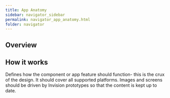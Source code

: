 ```yaml
---
title: App Anatomy
sidebar: navigator_sidebar
permalink: navigator_app_anatomy.html
folder: navigator
---
```


## Overview

## How it works

Defines how the component or app feature should function- this is the crux of the design. It should cover all supported platforms. Images and screens should be driven by Invision prototypes so that the content is kept up to date.